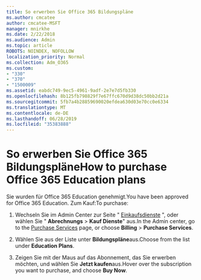 ```yaml
---
title: So erwerben Sie Office 365 Bildungspläne
ms.author: cmcatee
author: cmcatee-MSFT
manager: mnirkhe
ms.date: 2/22/2018
ms.audience: Admin
ms.topic: article
ROBOTS: NOINDEX, NOFOLLOW
localization_priority: Normal
ms.collection: Adm_O365
ms.custom:
- "330"
- "370"
- "1500009"
ms.assetid: eabdc749-9ec5-4961-9adf-2e7e7d5fb330
ms.openlocfilehash: 8b125fb798829f7e67ffc670d9d38dc50bb2d21a
ms.sourcegitcommit: 5fb7a4b28859690020efdea630d03e70cc0e6334
ms.translationtype: MT
ms.contentlocale: de-DE
ms.lasthandoff: 06/28/2019
ms.locfileid: "35383888"
---
```

# <a name="how-to-purchase-office-365-education-plans"></a><span data-ttu-id="5da05-102">So erwerben Sie Office 365 Bildungspläne</span><span class="sxs-lookup"><span data-stu-id="5da05-102">How to purchase Office 365 Education plans</span></span>

<span data-ttu-id="5da05-103">Sie wurden für Office 365 Education genehmigt.</span><span class="sxs-lookup"><span data-stu-id="5da05-103">You have been approved for Office 365 Education.</span></span> <span data-ttu-id="5da05-104">Zum Kauf:</span><span class="sxs-lookup"><span data-stu-id="5da05-104">To purchase:</span></span>
  
1. <span data-ttu-id="5da05-105">Wechseln Sie im Admin Center zur Seite " [Einkaufsdienste](https://go.microsoft.com/fwlink/p/?linkid=868433) ", oder wählen Sie " **Abrechnungs** \> **Kauf Dienste**" aus.</span><span class="sxs-lookup"><span data-stu-id="5da05-105">In the Admin center, go to the [Purchase Services](https://go.microsoft.com/fwlink/p/?linkid=868433) page, or choose **Billing** \> **Purchase Services**.</span></span>

2. <span data-ttu-id="5da05-106">Wählen Sie aus der Liste unter **Bildungspläne**aus.</span><span class="sxs-lookup"><span data-stu-id="5da05-106">Choose from the list under **Education Plans**.</span></span>

3. <span data-ttu-id="5da05-107">Zeigen Sie mit der Maus auf das Abonnement, das Sie erwerben möchten, und wählen Sie **Jetzt kaufen**aus.</span><span class="sxs-lookup"><span data-stu-id="5da05-107">Hover over the subscription you want to purchase, and choose **Buy Now**.</span></span>
